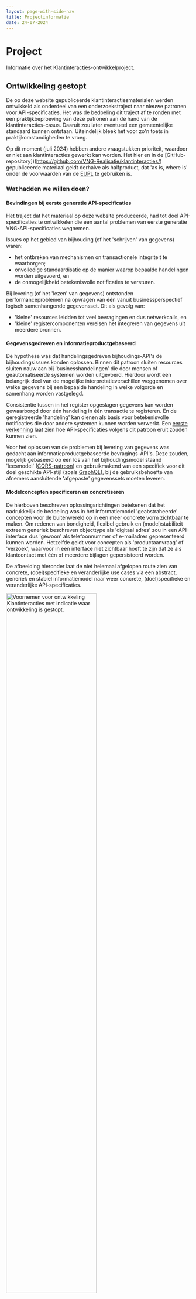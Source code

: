 ```yaml
---
layout: page-with-side-nav
title: Projectinformatie
date: 24-07-2024
---
```


# Project

Informatie over het Klantinteracties-ontwikkelproject.

## Ontwikkeling gestopt

De op deze website gepubliceerde klantinteractiesmaterialen werden ontwikkeld als onderdeel van een onderzoekstraject naar nieuwe patronen voor API-specificaties. Het was de bedoeling dit traject af te ronden met een praktijkbeproeving van deze patronen aan de hand van de klantinteracties-casus. Daaruit zou later eventueel een gemeentelijke standaard kunnen ontstaan. Uiteindelijk bleek het voor zo'n toets in praktijkomstandigheden te vroeg.

Op dit moment (juli 2024) hebben andere vraagstukken prioriteit, waardoor er niet aan klantinteracties gewerkt kan worden. Het hier en in de [GitHub-repository])(https://github.com/VNG-Realisatie/klantinteracties/) gepubliceerde materiaal geldt derhalve als halfproduct, dat 'as is, where is' onder de voorwaarden van de [EUPL](https://eupl.eu/1.2/nl/) te gebruiken is.

### Wat hadden we willen doen?

#### Bevindingen bij eerste generatie API-specificaties

Het traject dat het materiaal op deze website produceerde, had tot doel API-specificaties te ontwikkelen die een aantal problemen van eerste generatie VNG-API-specificaties wegnemen.

Issues op het gebied van bijhouding (of het 'schrijven' van gegevens) waren:
- het ontbreken van mechanismen on transactionele integriteit te waarborgen;
- onvolledige standaardisatie op de manier waarop bepaalde handelingen worden uitgevoerd, en
- de onmogelijkheid betekenisvolle notificaties te versturen.

Bij levering (of het 'lezen' van gegevens) ontstonden performanceproblemen na opvragen van één vanuit businessperspectief logisch samenhangende gegevensset. Dit als gevolg van:
- 'kleine' resources leidden tot veel bevragingen en dus netwerkcalls, en
- 'kleine' registercomponenten vereisen het integreren van gegevens uit meerdere bronnen.

#### Gegevensgedreven en informatieproductgebaseerd

De hypothese was dat handelingsgedreven bijhoudings-API's de bijhoudingsissues konden oplossen. Binnen dit patroon sluiten resources sluiten nauw aan bij ‘businesshandelingen’ die door mensen of geautomatiseerde systemen worden uitgevoerd. Hierdoor wordt een belangrijk deel van de mogelijke interpretatieverschillen weggenomen over welke gegevens bij een bepaalde handeling in welke volgorde en samenhang worden vastgelegd.

Consistentie tussen in het register opgeslagen gegevens kan worden gewaarborgd door één handeling in één transactie te registeren. En de geregistreerde 'handeling' kan dienen als basis voor betekenisvolle notificaties die door andere systemen kunnen worden verwerkt. Een [eerste verkenning](./api_familie_klantinteracties/klantinteracties.md#handelingsgedreven-bijhoudings-api) laat zien hoe API-specificaties volgens dit patroon eruit zouden kunnen zien.

Voor het oplossen van de problemen bij levering van gegevens was gedacht aan informatieproductgebaseerde bevragings-API's. Deze zouden, mogelijk gebaseerd op een los van het bijhoudingsmodel staand 'leesmodel' ([CQRS-patroon](https://martinfowler.com/bliki/CQRS.html)) en gebruikmakend van een specifiek voor dit doel geschikte API-stijl (zoals [GraphQL](https://graphql.org/)), bij de gebruiksbehoefte van afnemers aansluitende 'afgepaste' gegevenssets moeten leveren.

#### Modelconcepten specificeren en concretiseren

De hierboven beschreven oplossingsrichtingen betekenen dat het nadrukkelijk de bedoeling was in het informatiemodel 'geabstraheerde' concepten voor de buitenwereld op in een meer concrete vorm zichtbaar te maken. Om redenen van bondigheid, flexibel gebruik en (model)stabiliteit extreem generiek beschreven objecttype als 'digitaal adres' zou in een API-interface dus 'gewoon' als telefoonnummer of e-mailadres gepresenteerd kunnen worden. Hetzelfde geldt voor concepten als 'productaanvraag' of 'verzoek', waarvoor in een interface niet zichtbaar hoeft te zijn dat ze als klantcontact met één of meerdere bijlagen gepersisteerd worden.

De afbeelding hieronder laat de niet helemaal afgelopen route zien van concrete, (doel)specifieke en veranderlijke use cases via een abstract, generiek en stabiel informatiemodel naar weer concrete, (doel)specifieke en veranderlijke API-specificaties.

<img src="./assets/ontwikkelvoornemen-klantinteracties.png" alt="Voornemen voor ontwikkeling Klantinteracties met indicatie waar ontwikkeling is gestopt." width="70%"/>

### Ontwikkelupdate 20 april 2023

Benieuwd naar de stand van zaken? Bekijk [deel 1](./assets/project/20230420-toelichting-inzichten-klantinteracties-deel-1.pdf) en [deel 2](./assets/project/20230420-toelichting-inzichten-klantinteracties-deel-2.pdf) van de tijdens de laatste ontwikkelbijeenkomst op donderdag 20 april getoonde presentatie.

## Online toelichting Klantinteracties 23 juni 2022

Op 23 juni 2022 is tijdens de 'Week van de dienstverlening' een korte toelichting gegeven bij de ontwikkelingen rondom de API-standaarden voor Klantinteracties.

### Presentatie

De tijdens de bijeenkomst getoonde [Powerpointpresentatie](./assets/project/20220623-presentatie-klantinteracties.pptx).

### Video-opname

De video-opname is niet publiek toegankelijk gepubliceerd, maar na inloggen beschikbaar via de [Pleio-omgeving bij de 'Week van de dienstverlening'](https://weekvandedienstverlening.pleio.nl/events/view/7bcb43f5-5773-4d9a-b98d-aa1fa413a37c/api-standaarden-voor-klantinteracties-wat-en-waarom-ook-alweer-en-wat-gaat-er-gebeuren).

### Q & A

_Onderstaande vragen en vervolgvragen (**in vet**) zijn tijdens de bijeenkomst in de chat gesteld en achteraf (*in cursief*) beantwoord._

* **Qua definitie van klant: kan het niet ook een vestiging van een organisatie zijn?**<br/><br/>
*Jazeker, maar een vestiging is wat mij betreft een onderdeel van een organisatie of een kenmerk van een persoon (in geval die namens zijn eenmanszaak handelt).*

* **Zijn meerdere mail-adressen mogelijk ? En zijn ook Social Media (Twitter/Facebook-accounts) mogelijk?**<br/><br/>
*Zoals toegelicht zijn klantgegevens bedoeld als ‘default’ contactgegevens voor die klant. Voor gebruik tijdens specifieke interacties (een aanvraag bijvoorbeeld) kunnen afwijkende contactgegevens worden opgegeven. Deze gelden als kenmerk van die interactie, en niet als kenmerk van de klant. Als we dit patroon volgen is het vast kunnen leggen van één e-mailadres bij de klant volgens mij voldoende.*<br/>
*Voor het vastleggen van gebruikersnamen op sociale media van klanten zijn nog geen user stories ingediend. Als dat gewenst is, graag zo’n user story via https://github.com/VNG-Realisatie/klantinteracties/issues/new/choose :).*

* **Hoe vrij is de api in het zelf opnemen van elementen? welke vrijheid heeft de gemeente zelf?**<br/><br/>
*De Klanten API omvat gegevens die (zoveel mogelijk) door de klant zelf (kunnen) worden verstrekt. De standaard is dus niet bedoeld voor het bijhouden van kenmerken of eigenschappen van de klant door de gemeente.*<br/><br/>
[reactie bij opmerking hierboven]<br/>**Om een standaard goed te kunnen laten werken is het juist niet de bedoelding om als gemeente eigen elementen toe te voegen. Dat wil niet zeggen dat een gemeente geen goede bijdragen kan hebben maar die zouden we dan graag in de standaard opnemen zodat andere gemeenten hier ook van kunnen profiteren.**<br/><br/>
*Mee eens :)*<br/><br/>
[reactie bij twee opmerkingen hierboven over ‘vrije kenmerken’]<br/>**M.i. nog wel punt van overdenking want binnen verschillende domeinen zijn denk ik verschillende behoeften wat betreft 'klant+ gegevens'.**<br/><br/>
*Dat denk ik ook. Daarom beperken we ons binnen de Klanten API-standaard tot contactgegevens en -voorkeuren. De behoeften daaromtrent zijn (naar mijn inschatting) domeinonafhankelijk.*

* **Ik denk dat het handig zou zijn om adres als lijsten te kunnen opgeven met een type aanduiding. Idem voor contactgegevens zoals e-mail, telefoonnummer, social media accounts, …**<br/><br/>
*Voor adressen, social media-accounts en telefoonnummers lijkt me dit ook handig. Ik kan me bijvoorbeeld voorstellen dat het zinvol is om bijvoorbeeld een mobiel en een vast telefoonnummer vast te leggen. Voor e-mailadressen zie ik de noodzaak daarvoor niet meteen – ik kan zo snel ook geen voorbeelden bedenken van andere organisaties waar ik meerdere e-mailadressen kan opgeven om die in verschillende situaties te gebruiken. Een eventueel voorbeeld is welkom als user story :).*<br/><br/>
[reactie bij opmerking hierboven]<br/>**Je ziet ook vaak telefoon werk of telefoon privé.**<br/><br/>
*Mee eens. Belangrijk hierbij op te merken is dat we een persoon die handelt namens zichzelf zien als een andere klant dan dezelfde persoon die handelt namens een organisatie – bijvoorbeeld omdat zij of hij daar werkt. Omdat ‘zakelijke’ nummers vaak ook privé worden gebruikt lijkt me het overigens alsnog nuttig om het mogelijk te maken zakelijke telefoonnummers vast te leggen. Teruggrijpend op de vraag hierboven zie ik dat nut voor e-mailadressen minder.*

* **In een DSO-verzoek kan de indiener ook afwijkende persoonsgegevens en correspondentiegegevens indienen. Hoe verhoudt dat zich tot de klanten-api?**<br/><br/>
*Deze vraag is tijdens de bijeenkomst beantwoord en wordt in de video beantwoord vanaf minuut 16:00.*

* **De vraag is denk ik of het van belang is om In de klantregistratie vast te kunnen leggen dat een klant gemachtigde is namens iemand anders.**<br/><br/>
*De Klanten API omvat gegevens die (zoveel mogelijk) door de klant zelf (kunnen) worden verstrekt. Machtigingsgegevens voldoen niet aan dat criterium. Bovendien ‘hangt’ zo’n machtiging aan een basisregistratiesubject, en zou die ook daar in de buurt moeten worden vastgelegd. Ten slotte loopt er een groot project rondom machtigen bij het ministerie van Binnenlandse Zaken en zou ik een oplossing voor dit – landelijke en niet gemeentelijke – probleem het liefst ook op dat niveau zien.*<br/><br/>
[als vervolg op de vorige opmerking]<br/>**M.i. is dit context-gerelateerd dwz niet voor een generieke klantenregistratie.**<br/><br/>
*Mee eens dus :)*

* &quot;**Iedereen die contact heeft/kan-hebben met de gemeente**&quot; **is m.i. ruimer dan wat meestal met 'klant' wordt aangeduid. Bijv. wikipedia:** "**Een klant is de afnemer van een goed of dienst van een leverancier.**" **Terminologie nog punt van aandacht dus...**<br/><br/> 
*De gekozen definitie wijkt inderdaad wat af van hetgeen gebruikelijk is, daarom is die ook zo belangrijk. Eerder hebben we voorgesteld dat ‘klant’ ‘betrokkene’ bij ‘zaak’ vervangt in alle gevallen waar zo’n betrokkene niet voor de gemeente werkt. Dit betekent dat ook een persoon die niet de aanvraag heeft ingediend die heeft geleid tot een zaak, maar daarbij wel betrokken is (bijvoorbeeld omdat de zaak een bezwaar tegen een aan haar of hem verleende vergunning betreft), wordt opgevoerd als ‘klant’. Dit maakt de brede definitie noodzakelijk.*

* **Is in de tweede situatie [waarbij voor een klant geen identificerende gegevens worden vastgelegd] wel sprake van een klant, of alleen van NAW-gegevens bij het formulier van degene die dat formulier heeft ingediend?**<br/><br/>
*Interessante vraag. Stel iemand doet een melding en wil op de hoogte gehouden worden van de behandeling daarvan. Die melding wordt geregistreerd als productaanvraag. Je kan in dit geval inderdaad twee routes kiezen:*<br/><br/>1. *Contactgegevens worden vastgelegd bij de klant, de contactgegevens bij de productaanvraag waarin die melding is geregistreerd blijft leeg.*<br/>2. *Er ontstaat geen klant, de contactgegevens worden in de contactgegevens bij de bij de productaanvraag waarin die melding is geregistreerd.*<br/><br/>*Het tweede is conceptueel zuiverder: het gaat hier immers om contactgegevens die alleen voor de duur van de interactie (kunnen) worden gebruikt: precies waar de contactgegevens bij de aanvraag voor bedoeld zijn. Aan de andere kant kan ik me ook voorstellen dat deze route vraagt om het kunnen vastleggen van meer contactgegevens bij de productaanvraag.*<br/><br/>*Een andere consequentie van de tweede optie is dat het niet langer logisch lijkt de relatie tussen een zaak en iemand die bij die zaak betrokken is, maar niet aanleiding heeft gegeven tot het starten daarvan als klant te registreren. Diens contactgegevens zou je dan immers eerder op de relatie persoon – zaak verwachten.*<br/><br/>*Het lijkt me noodzakelijk om dit in een aantal casussen verder uit te werken.*

* **Patroon is dus: Klant ophalen (bsn) -> bestaat niet? aanmaken; bestaat wel aanvullen/gegevens ophalen.**<br/><br/>
*Klopt.*

* **De situatie van meerdere klanten wil je in een CRM systeem helemaal vermijden! Zo niet kan je geen "totaal" klantbeeld maken.**<br/><br/>
*Helemaal mee eens. Dubbele ‘geïdentificeerde’ klanten zijn inderdaad ongewenst (en komen als het goed is ook niet voor). Maar als je een klant niet identificeert, kan je niet weten of er sprake is van een dubbele klant, of iemand die je nog helemaal niet kent. Vergelijk het met het als ‘gast’ afrekenen bij een webwinkel waar je ook een account hebt. De winkel kan op basis van naam en adres wel aannemen dat de bestelling is gedaan door iemand met dezelfde naam en adres in een account, maar niet met voldoende zekerheid om die bestelling ook daadwerkelijk aan dat account te kunnen koppelen.*<br/><br/>
[reactie bij opmerking hierboven]<br/>**Dat lukt je niet als de klant zich niet identificeert (denk aan het inloggen op een site waar je iets wil bestellen).**<br/><br/>
*Precies.*

* **Het email-adres is ook context-afhankelijk, naast wellicht een defauilt-mailadres.**<br/><br/>
*Klopt. Dat zou je ook moeten kunnen ‘overrulen’ voor gebruik tijdens een specifieke interactie.*

* **Mag een zaakafhandelcomponent dan een 'niet herbruikbaar' klant record aanmaken om de contact gegevens in de context van een zaak in te kunnen opslaan?**<br/><br/>
*Ja, dat zou die component volgens het voorstel hierboven mogen doen. Maar wellicht moeten we daar naar aanleiding van de twee hierboven beschreven routes nog eens naar kijken.*

* **Als de klant zich voor één product zeg Vergunning identificeert en bij een melding openbare ruimte NIET. Wat ziet hij dan terug in zijn mijn-omgeving ? Alleen de vergunning, of ook de Melding Openbare ruimte ?**<br/><br/>
*Deze vraag is tijdens de bijeenkomst beantwoord en wordt in de video beantwoord vanaf minuut 31:45.*<br/><br/>
[reactie bij opmerking hierboven]<br/>**lijkt mij alleen die hij met identificatie heeft gedaan. Die andere  kan niet :)**<br/><br/>
*Klopt!*

* **Waar blijft het e-mailadres in ZGW API als het e-maildres specifiek is voor de zaak?**<br/><br/>
*Dat zou moeten worden als kenmerk van (en bij) de zaak.*<br/><br/>
[reactie bij opmerking hierboven]<br/>**vermoed dat je dat vastlegt op de relatie tussen Klant en Zaak als zijnde zaakspecifiek voorkeurskanaal**<br/><br/>
*Voorkeurskanaal zou ik contactgegevens noemen :) – maar klopt!*

* **DigiD is geen must voor identificatie. Er zijn ook andere mogelijkheden van identificatie: denk aan telefoonnummer, social media ids, ...**<br/><br/>
*Telefoonnummers en social media-id’s zijn veelal bij meerdere mensen bekend, en op zichzelf geen goede middelen om iemands identiteit vast te stellen en tegen te authentiseren. Tegelijkertijd is vragen in te loggen via DigiD of met een identiteitsbewijs fysiek langs te komen niet altijd haalbaar of gewenst. Waar nu precies de grens ligt tussen bescherming tegen mogelijke ongeoorloofd(e) handelen of gegevensverstrekking en het zo laagdrempelig mogelijk aanbieden van producten en diensten is een heel interessant vraagstuk dat ook buiten de toepassing van de Klanten API relevant is en nader onderzoek verdient.*<br/><br/>
[reactie bij opmerking hierboven]<br/>**Als je deze kan koppelen aan de klant, kan je altijd een klantbeeld opbouwen. Natuurlijk rekening houdend met AVG en wetgeving**<br/><br/>
*Koppelen aan een (bestaande, geïdentificeerde) klant moet zeker kunnen, maar die klantgegevens verstrekken van persoonlijke informatie op basis van (alleen) het noemen van een telefoonnummer of social media-id lijkt me niet haalbaar en gewenst.*

* **Ik ben bang dat we niet gaan toekomen aan wat mijn belangrijkste vraag voor deze sessie was:**<br/>
**Komen er ook documentrelaties? Opdat vastgelegd kan worden welke documenten in welke contactmoment zijn ingediend of verzonden**<br/><br/>
*Daar is een (nu gesloten) user story voor: https://github.com/VNG-Realisatie/klantinteracties/issues/138. Functionaliteit lijkt bij nader inzien praktisch. Aanvullingen met argumentatie daarvoor zijn welkom.*

* **Onderscheid van productaanvragen API t.o.v. ZGW API's mag wat mij betreft duidelijker. Ik zie niet heel snel de toegevoegde waarde. Maar dat kan ook aan mij liggen.**<br/><br/>
*Ligt niet aan jou. We moeten dit beter beschrijven. Staat op de planning, maar we nemen eerst de vragen rondom klanten op.*<br/><br/>
[reactie bij opmerking hierboven]<br/>**Productaanvraag is in terminologie van de klant. Zaak is ambtelijke term van de gegevensverzameling en procesafhandeling voor het leveren van het formele product. Kan 1:1 of 1:N of N:N zijn**<br/><br/>
*Precies, dat is een heel mooi begin van het antwoord :)*

* **Betreft naamgeving 'productaanvraag': blijf ik een lastige vinden. Persoonlijk vind ik een klantvraag of een verzoek meer passend. Een verzoek is iets wat de klant vraagt aan de gemeente, bv. wat zijn de openingstijden (informatieverzoek), maar ook een productverzoek(aanvraag)**<br/><br/>
**Vanuit sociaal domein is het een hulpvraag, waarbij pas bij het ondersteuningsplan en inzetten van instrumenten er sprake is van productaanvragen.**<br/><br/>
**Naamgeving hierin is dus erg lastig en wellicht zelfs domeinspecifiek.**<br/><br/>
*Goede suggesties. We gaan hier nog eens naar kijken.*

* **Naast productaanvragen ook ongevraagde (of uit initiatief gemeente) producten. bekendste de woz aanslag. in kader van integraal klantbeeld. hoe nemen we deze qua klantbeeld?**<br/><br/>
*Als zaak :). Maar vanuit het oogpunt van consistentie zou ik die zaak dan ophangen aan het product dat met die zaak wordt geleverd. Dan bied je de klant dus een overzicht van ‘aangevraagde’ en ‘niet-aangevraagde’ producten.*
